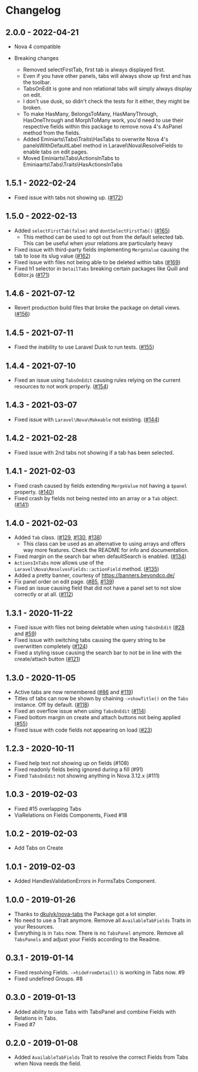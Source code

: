 # Changelog

## 2.0.0 - 2022-04-21
- Nova 4 compatible

- Breaking changes
  - Removed selectFirstTab, first tab is always displayed first.
  - Even if you have other panels, tabs will always show up first and has the toolbar.
  - TabsOnEdit is gone and non relational tabs will simply always display on edit.
  - I don't use dusk, so didn't check the tests for it either, they might be broken.
  - To make HasMany, BelongsToMany, HasManyThrough, HasOneThrough and MorphToMany work, you'd need to use their respective fields within this package to remove nova 4's AsPanel method from the fields.
  - Added Eminiarts\Tabs\Traits\HasTabs to overwrite Nova 4's panelsWithDefaultLabel method in Laravel\Nova\ResolveFields to enable tabs on edit pages.
  - Moved Eminiarts\Tabs\ActionsInTabs to Eminiaarts\Tabs\Traits\HasActionsInTabs 

## 1.5.1 - 2022-02-24

- Fixed issue with tabs not showing up. ([#172](https://github.com/eminiarts/nova-tabs/issues/172))

## 1.5.0 - 2022-02-13

- Added `selectFirstTab(false)` and `dontSelectFirstTab()` ([#165](https://github.com/eminiarts/nova-tabs/pull/165))
  - This method can be used to opt out from the default selected tab. This can be useful when your relations are particularly heavy
- Fixed issue with third-party fields implementing `MergeValue` causing the tab to lose its slug value ([#162](https://github.com/eminiarts/nova-tabs/pull/162))
- Fixed issue with files not being able to be deleted within tabs ([#169](https://github.com/eminiarts/nova-tabs/pull/169))
- Fixed h1 selector in `DetailTabs` breaking certain packages like Quill and Editor.js ([#171](https://github.com/eminiarts/nova-tabs/pull/171))

## 1.4.6 - 2021-07-12

- Revert production build files that broke the package on detail views. ([#156](https://github.com/eminiarts/nova-tabs/issues/156))

## 1.4.5 - 2021-07-11

- Fixed the inability to use Laravel Dusk to run tests. ([#155](https://github.com/eminiarts/nova-tabs/pull/155))

## 1.4.4 - 2021-07-10

- Fixed an issue using `TabsOnEdit` causing rules relying on the current resources to not work properly. ([#154](https://github.com/eminiarts/nova-tabs/pull/154))

## 1.4.3 - 2021-03-07

- Fixed issue with `Laravel\Nova\Makeable` not existing. ([#144](https://github.com/eminiarts/nova-tabs/issues/144))

## 1.4.2 - 2021-02-28

- Fixed issue with 2nd tabs not showing if a tab has been selected.

## 1.4.1 - 2021-02-03

- Fixed crash caused by fields extending `MergeValue` not having a `$panel` property. ([#140](https://github.com/eminiarts/nova-tabs/issues/140))
- Fixed crash by fields not being nested into an array or a `Tab` object. ([#141](https://github.com/eminiarts/nova-tabs/issues/141))

## 1.4.0 - 2021-02-03

- Added `Tab` class. ([#129](https://github.com/eminiarts/nova-tabs/issues/129), [#130](https://github.com/eminiarts/nova-tabs/issues/130), [#138](https://github.com/eminiarts/nova-tabs/pull/138))
  - This class can be used as an alternative to using arrays and offers way more features. Check the README for info and documentation.
- Fixed margin on the search bar when defaultSearch is enabled. ([#134](https://github.com/eminiarts/nova-tabs/pull/134))
- `ActionsInTabs` now allows use of the `Laravel\Nova\ResolvesFields::actionField` method. ([#135](https://github.com/eminiarts/nova-tabs/pull/135))
- Added a pretty banner, courtesy of https://banners.beyondco.de/
- Fix panel order on edit page. ([#85](https://github.com/eminiarts/nova-tabs/issues/85), [#139](https://github.com/eminiarts/nova-tabs/pull/139))
- Fixed an issue causing field that did not have a panel set to not slow correctly or at all. ([#112](https://github.com/eminiarts/nova-tabs/issues/112))

## 1.3.1 - 2020-11-22

- Fixed issue with files not being deletable when using `TabsOnEdit` ([#28](https://github.com/eminiarts/nova-tabs/issues/28) and [#59](https://github.com/eminiarts/nova-tabs/pulls/59))
- Fixed issue with switching tabs causing the query string to be overwritten completely ([#124](https://github.com/eminiarts/nova-tabs/issues/124))
- Fixed a styling issue causing the search bar to not be in line with the create/attach button ([#121](https://github.com/eminiarts/nova-tabs/issues/121))

## 1.3.0 - 2020-11-05

- Active tabs are now remembered ([#86](https://github.com/eminiarts/nova-tabs/pull/86) and [#119](https://github.com/eminiarts/nova-tabs/pull/119))
- Titles of tabs can now be shown by chaining `->showTitle()` on the `Tabs` instance. Off by default. ([#118](https://github.com/eminiarts/nova-tabs/issue/118))
- Fixed an overflow issue when using `TabsOnEdit` ([#114](https://github.com/eminiarts/nova-tabs/pull/114))
- Fixed bottom margin on create and attach buttons not being applied ([#55](https://github.com/eminiarts/nova-tabs/pull/55))
- Fixed issue with code fields not appearing on load ([#23](https://github.com/eminiarts/nova-tabs/issue/23))

## 1.2.3 - 2020-10-11

- Fixed help text not showing up on fields (#108)
- Fixed readonly fields being ignored during a fill (#91)
- Fixed `TabsOnEdit` not showing anything in Nova 3.12.x (#111)

## 1.0.3 - 2019-02-03

- Fixed #15 overlapping Tabs
- ViaRelations on Fields Components, Fixed #18

## 1.0.2 - 2019-02-03

- Add Tabs on Create

## 1.0.1 - 2019-02-03

- Added HandlesValidationErrors in FormsTabs Component.

## 1.0.0 - 2019-01-26

- Thanks to [dkulyk/nova-tabs](https://github.com/dkulyk/nova-tabs) the Package got a lot simpler. 
- No need to use a Trait anymore. Remove all `AvailableTabFields` Traits in your Resources.
- Everything is in `Tabs` now. There is no `TabsPanel` anymore. Remove all `TabsPanels` and adjust your Fields according to the Readme.

## 0.3.1 - 2019-01-14

- Fixed resolving Fields. `->hideFromDetail()` is working in Tabs now. #9
- Fixed undefined Groups. #8

## 0.3.0 - 2019-01-13

- Added ability to use Tabs with TabsPanel and combine Fields with Relations in Tabs.
- Fixed #7

## 0.2.0 - 2019-01-08

- Added `AvailableTabFields` Trait to resolve the correct Fields from Tabs when Nova needs the field.
